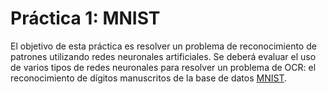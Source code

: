 # Práctica 1: MNIST
El objetivo de esta práctica es resolver un problema de reconocimiento de patrones
utilizando redes neuronales artificiales. Se deberá evaluar el uso de varios tipos de redes
neuronales para resolver un problema de OCR: el reconocimiento de dı́gitos manuscritos
de la base de datos [MNIST](http://yann.lecun.com/exdb/mnist/).
